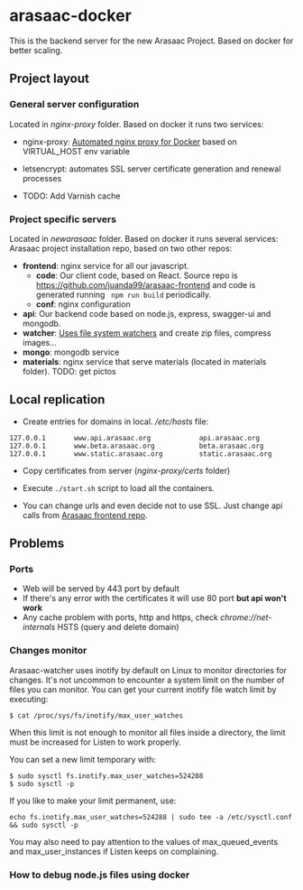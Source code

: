 # arasaac-docker

This is the backend server for the new Arasaac Project. Based on docker for better scaling.

## Project layout

### General server configuration
Located in *nginx-proxy* folder. Based on docker it runs two services:
- nginx-proxy: [Automated nginx proxy for Docker](https://github.com/jwilder/nginx-proxy) based on VIRTUAL_HOST env variable
- letsencrypt: automates SSL server certificate generation and renewal processes

- TODO: Add Varnish cache

### Project specific servers
Located in *newarasaac* folder. Based on docker it runs several services:
Arasaac project installation repo, based on two other repos:
- **frontend**: nginx service for all our javascript.
  - **code**: Our client code, based on React. Source repo is https://github.com/juanda99/arasaac-frontend and code is generated running ``` npm run build``` periodically. 
  - **conf**: nginx configuration
- **api**: Our backend code based on node.js, express, swagger-ui and mongodb.
- **watcher**: [Uses file system watchers](https://github.com/paulmillr/chokidar) and create zip files, compress images...
- **mongo**: mongodb service
- **materials**: nginx service that serve materials (located in materials folder). TODO: get pictos


## Local replication
- Create entries for domains in local. */etc/hosts* file:
```
127.0.0.1       www.api.arasaac.org            api.arasaac.org
127.0.0.1       www.beta.arasaac.org           beta.arasaac.org
127.0.0.1       www.static.arasaac.org         static.arasaac.org
```

- Copy certificates from server (*nginx-proxy/certs* folder)

- Execute ```./start.sh``` script to load all the containers.

- You can change urls and even decide not to use SSL. Just change api calls from [Arasaac frontend repo](https://github.com/juanda99/arasaac-frontend).

## Problems
### Ports
- Web will be served by 443 port by default
- If there's any error with the certificates it will use 80 port **but api won't work**
- Any cache problem with ports, http and https, check *chrome://net-internals* HSTS (query and delete domain)

### Changes monitor
Arasaac-watcher uses inotify by default on Linux to monitor directories for changes. It's not uncommon to encounter a system limit on the number of files you can monitor. You can get your current inotify file watch limit by executing:
```
$ cat /proc/sys/fs/inotify/max_user_watches
```

When this limit is not enough to monitor all files inside a directory, the limit must be increased for Listen to work properly.

You can set a new limit temporary with:
```
$ sudo sysctl fs.inotify.max_user_watches=524288
$ sudo sysctl -p
```

If you like to make your limit permanent, use:

```
echo fs.inotify.max_user_watches=524288 | sudo tee -a /etc/sysctl.conf && sudo sysctl -p
```

You may also need to pay attention to the values of max_queued_events and max_user_instances if Listen keeps on complaining.


### How to debug node.js files using docker